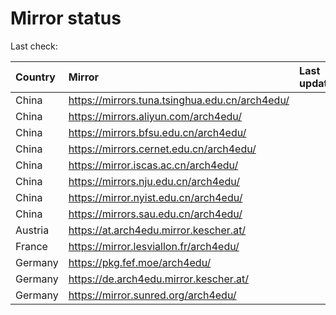 <script src="./time.js"></script>
# Mirror status
Last check: <script type="text/javascript">localize(1704906959.5364504);</script>

|Country|Mirror|Last update|
|:------|:-----|:----------|
|China|https://mirrors.tuna.tsinghua.edu.cn/arch4edu/|<script type="text/javascript">localize(1704868491);</script>|
|China|https://mirrors.aliyun.com/arch4edu/|<script type="text/javascript">localize(1704868491);</script>|
|China|https://mirrors.bfsu.edu.cn/arch4edu/|<script type="text/javascript">localize(1704868491);</script>|
|China|https://mirrors.cernet.edu.cn/arch4edu/|<script type="text/javascript">localize(1704868491);</script>|
|China|https://mirror.iscas.ac.cn/arch4edu/|<script type="text/javascript">localize(1704868491);</script>|
|China|https://mirrors.nju.edu.cn/arch4edu/|<script type="text/javascript">localize(1704824805);</script>|
|China|https://mirror.nyist.edu.cn/arch4edu/|<script type="text/javascript">localize(1704868491);</script>|
|China|https://mirrors.sau.edu.cn/arch4edu/|<script type="text/javascript">localize(1704738715);</script>|
|Austria|https://at.arch4edu.mirror.kescher.at/|<script type="text/javascript">localize(1704868491);</script>|
|France|https://mirror.lesviallon.fr/arch4edu/|<script type="text/javascript">localize(1704868491);</script>|
|Germany|https://pkg.fef.moe/arch4edu/|<script type="text/javascript">localize(1704868491);</script>|
|Germany|https://de.arch4edu.mirror.kescher.at/|<script type="text/javascript">localize(1704868491);</script>|
|Germany|https://mirror.sunred.org/arch4edu/|<script type="text/javascript">localize(1704868491);</script>|

<script src="./tablefilter/tablefilter.js"></script>
<script src="./table.js"></script>
